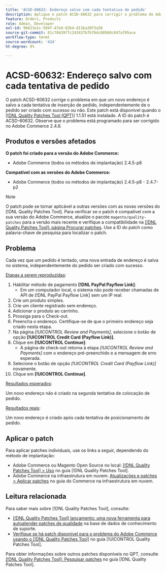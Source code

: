 ```yaml
---
title: 'ACSD-60632: Endereço salvo com cada tentativa de pedido'
description: Aplique o patch ACSD-60632 para corrigir o problema do Adobe Commerce em que um novo endereço é salvo a cada tentativa de inserção de pedido, independentemente de o pedido ser criado com sucesso ou não.
feature: Orders, Products
role: Admin, Developer
exl-id: 9b623a1c-594f-47ed-82b4-d11ba20f3a58
source-git-commit: 81c78439f7c243437b7b76dc80560c847af95ace
workflow-type: tm+mt
source-wordcount: '424'
ht-degree: 0%

---
```


# ACSD-60632: Endereço salvo com cada tentativa de pedido

O patch ACSD-60632 corrige o problema em que um novo endereço é salvo a cada tentativa de inserção de pedido, independentemente de o pedido ser criado com sucesso ou não. Este patch está disponível quando o [[!DNL Quality Patches Tool (QPT)]](https://experienceleague.adobe.com/en/docs/commerce-knowledge-base/kb/announcements/commerce-announcements/magento-quality-patches-released-new-tool-to-self-serve-quality-patches) 1.1.51 está instalado. A ID do patch é ACSD-60632. Observe que o problema está programado para ser corrigido no Adobe Commerce 2.4.8.

## Produtos e versões afetados

**O patch foi criado para a versão do Adobe Commerce:**

* Adobe Commerce (todos os métodos de implantação) 2.4.5-p8

**Compatível com as versões do Adobe Commerce:**

* Adobe Commerce (todos os métodos de implantação) 2.4.5-p8 - 2.4.7-p2

>[!NOTE]
>
>O patch pode se tornar aplicável a outras versões com as novas versões do [!DNL Quality Patches Tool]. Para verificar se o patch é compatível com a sua versão do Adobe Commerce, atualize o pacote `magento/quality-patches` para a versão mais recente e verifique a compatibilidade na [[!DNL Quality Patches Tool]: página Procurar patches](https://experienceleague.adobe.com/tools/commerce-quality-patches/index.html). Use a ID do patch como palavra-chave de pesquisa para localizar o patch.

## Problema

Cada vez que um pedido é tentado, uma nova entrada de endereço é salva no sistema, independentemente do pedido ser criado com sucesso.

<u>Etapas a serem reproduzidas</u>:

1. Habilitar método de pagamento **[!DNL PayPal Payflow Link]**:
   * Em um computador local, o sistema não pode receber chamadas de API de [!DNL PayPal Payflow Link] sem um IP real.
1. Crie um produto simples.
1. Crie um cliente registrado sem endereço.
1. Adicionar o produto ao carrinho.
1. Prossiga para o Check-out.
1. Preencha o endereço. Certifique-se de que o primeiro endereço seja criado nesta etapa.
1. Na página *[!UICONTROL Review and Payments]*, selecione o botão de opção **[!UICONTROL Credit Card (Payflow Link)]**.
1. Clique em **[!UICONTROL Continue]**:
   * A página de check-out retorna à etapa *[!UICONTROL Review and Payments]* com o endereço pré-preenchido e a mensagem de erro esperada.
1. Selecione o botão de opção *[!UICONTROL Credit Card (Payflow Link)]* novamente.
1. Clique em **[!UICONTROL Continue]**.

<u>Resultados esperados</u>:

Um novo endereço não é criado na segunda tentativa de colocação de pedido.

<u>Resultados reais</u>:

Um novo endereço é criado após cada tentativa de posicionamento de pedido.

## Aplicar o patch

Para aplicar patches individuais, use os links a seguir, dependendo do método de implantação:

* Adobe Commerce ou Magento Open Source no local: [[!DNL Quality Patches Tool] > Uso](https://experienceleague.adobe.com/docs/commerce-operations/tools/quality-patches-tool/usage.html) no guia [!DNL Quality Patches Tool].
* Adobe Commerce na infraestrutura em nuvem: [Atualizações e patches > Aplicar patches](https://experienceleague.adobe.com/docs/commerce-cloud-service/user-guide/develop/upgrade/apply-patches.html) no guia do Commerce na infraestrutura em nuvem.

## Leitura relacionada

Para saber mais sobre [!DNL Quality Patches Tool], consulte:

* [[!DNL Quality Patches Tool] lançamento: uma nova ferramenta para autoatender patches de qualidade](https://experienceleague.adobe.com/en/docs/commerce-knowledge-base/kb/announcements/commerce-announcements/magento-quality-patches-released-new-tool-to-self-serve-quality-patches) na base de dados de conhecimento de suporte.
* [Verifique se há patch disponível para o problema do Adobe Commerce usando o  [!DNL Quality Patches Tool]](/help/tools/quality-patches-tool/patches-available-in-qpt/check-patch-for-magento-issue-with-magento-quality-patches.md) no guia [!UICONTROL Quality Patches Tool].

Para obter informações sobre outros patches disponíveis no QPT, consulte [[!DNL Quality Patches Tool]: Pesquisar patches](https://experienceleague.adobe.com/tools/commerce-quality-patches/index.html) no guia [!DNL Quality Patches Tool].
